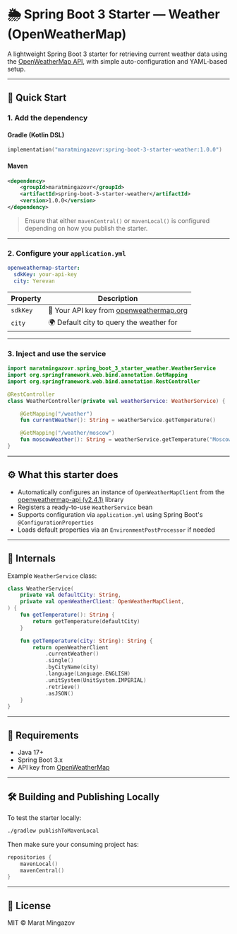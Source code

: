 # 🌦️ Spring Boot 3 Starter — Weather (OpenWeatherMap)

A lightweight Spring Boot 3 starter for retrieving current weather data using the [OpenWeatherMap API](https://openweathermap.org/), with simple auto-configuration and YAML-based setup.

---

## 🚀 Quick Start

### 1. Add the dependency

#### Gradle (Kotlin DSL)
```kotlin
implementation("maratmingazovr:spring-boot-3-starter-weather:1.0.0")
```

#### Maven
```xml
<dependency>
    <groupId>maratmingazovr</groupId>
    <artifactId>spring-boot-3-starter-weather</artifactId>
    <version>1.0.0</version>
</dependency>
```

> Ensure that either `mavenCentral()` or `mavenLocal()` is configured depending on how you publish the starter.

---

### 2. Configure your `application.yml`

```yaml
openweathermap-starter:
  sdkKey: your-api-key
  city: Yerevan
```

| Property   | Description                                          |
|------------|------------------------------------------------------|
| `sdkKey`   | 🔐 Your API key from [openweathermap.org](https://openweathermap.org/api) |
| `city`     | 🌍 Default city to query the weather for             |

---

### 3. Inject and use the service

```kotlin
import maratmingazovr.spring_boot_3_starter_weather.WeatherService
import org.springframework.web.bind.annotation.GetMapping
import org.springframework.web.bind.annotation.RestController

@RestController
class WeatherController(private val weatherService: WeatherService) {

    @GetMapping("/weather")
    fun currentWeather(): String = weatherService.getTemperature()

    @GetMapping("/weather/moscow")
    fun moscowWeather(): String = weatherService.getTemperature("Moscow")
}
```

---

## ⚙️ What this starter does

- Automatically configures an instance of `OpenWeatherMapClient` from the [openweathermap-api (v2.4.1)](https://github.com/Prominence/openweathermap-java-api) library
- Registers a ready-to-use `WeatherService` bean
- Supports configuration via `application.yml` using Spring Boot's `@ConfigurationProperties`
- Loads default properties via an `EnvironmentPostProcessor` if needed

---

## 🔧 Internals

Example `WeatherService` class:
```kotlin
class WeatherService(
    private val defaultCity: String,
    private val openWeatherClient: OpenWeatherMapClient,
) {
    fun getTemperature(): String {
        return getTemperature(defaultCity)
    }

    fun getTemperature(city: String): String {
        return openWeatherClient
            .currentWeather()
            .single()
            .byCityName(city)
            .language(Language.ENGLISH)
            .unitSystem(UnitSystem.IMPERIAL)
            .retrieve()
            .asJSON()
    }
}
```

---

## 🧪 Requirements

- Java 17+
- Spring Boot 3.x
- API key from [OpenWeatherMap](https://openweathermap.org/api)

---

## 🛠️ Building and Publishing Locally

To test the starter locally:

```bash
./gradlew publishToMavenLocal
```

Then make sure your consuming project has:

```kotlin
repositories {
    mavenLocal()
    mavenCentral()
}
```

---

## 📄 License

MIT © Marat Mingazov
